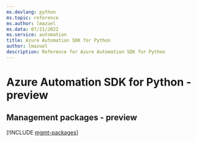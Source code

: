 ```yaml
---
ms.devlang: python
ms.topic: reference
ms.author: lmazuel
ms.data: 07/21/2022
ms.service: automation
title: Azure Automation SDK for Python
author: lmazuel
description: Reference for Azure Automation SDK for Python
---
```

# Azure Automation SDK for Python - preview

## Management packages - preview
[!INCLUDE [mgmt-packages](automation-mgmt-index.md)]